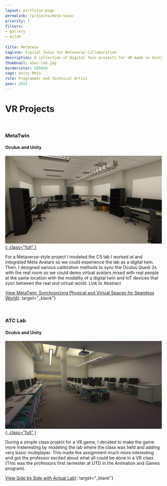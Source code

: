 ```yaml
---
layout: portfolio-page
permalink: /projects/meta-twin/
priority: 7
filters:
- gallery
- milab

title: Metatwin
tagline: Digital Twins for Metaverse Collaboration
description: A collection of Digital Twin projects for VR made in Unity with Oculus, MRTK, and UltraHaptic tools.
thumbnail: atec-lab.jpg
bordercolor: 505050
tags: Unity Meta
role: Programmer and Technical Artist
year: 2022
---
```


# VR Projects

<br>

###  MetaTwin
#### Oculus and Unity
<a href="mi-lab.jpg" target="_blank">![](mi-lab.jpg){: class="full" }</a>

For a Metaverse-style project I modeled the CS lab I worked at and integrated Meta Avatars so we could experience the lab as a digital twin. Then, I designed various calibration methods to sync the Oculus Quest 2s with the real room so we could demo virtual avatars mixed with real people at the same location with the modality of a digital twin and IoT devices that sync between the real and virtual world.
Link to Abstract

[View MetaTwin: Synchronizing Physical and Virtual Spaces for Seamless World](https://dl.acm.org/doi/10.1145/3562939.3565647){: target="_blank"}

<br>

###  ATC Lab
#### Oculus and Unity
<a href="atec-lab.jpg" target="_blank">![](atec-lab.jpg){: class="full" }</a>

During a simple class project for a VR game, I decided to make the game more insteresting by modeling the lab where the class was held and adding very basic multiplayer. This made the assignment much more interesting and got the professor excited about what all could be done in a VR class (This was the professors first semester at UTD in the Animation and Games program).

[View Side by Side with Actual Lab](https://www.linkedin.com/posts/activity-6980256837178720256-yti5){: target="_blank"}
